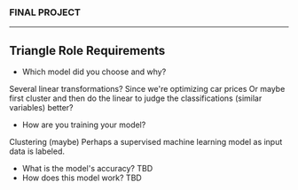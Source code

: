 ### FINAL PROJECT
---
## Triangle Role Requirements 
- Which model did you choose and why?

Several linear transformations? Since we're optimizing car prices
Or maybe first cluster and then do the linear to judge the classifications (similar variables) better?

- How are you training your model?

Clustering (maybe) 
Perhaps a supervised machine learning model as input data is labeled.

- What is the model's accuracy?
TBD
- How does this model work?
TBD
